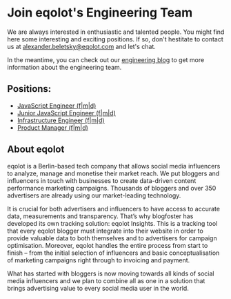 # Join eqolot's Engineering Team

We are always interested in enthusiastic and talented people. You might find here some interesting and exciting positions. If so, don't hestitate to contact us at alexander.beletsky@eqolot.com and let's chat.

In the meantime, you can check out our [engineering blog](https://engineering.blogfoster.com) to get more information about the engineering team.

## Positions:

- [JavaScript Engineer (f|m|d)](javascript-engineer.md)
- [Junior JavaScript Engineer (f|m|d)](junior-javascript-engineer.md)
- [Infrastructure Engineer (f|m|d)](infrastructure-engineer.md)
- [Product Manager (f|m|d)](product-manager.md)

## About eqolot

eqolot is a Berlin-based tech company that allows social media influencers to analyze, manage and monetise their market reach. We put bloggers and influencers in touch with businesses to create data-driven content performance marketing campaigns. Thousands of bloggers and over 350 advertisers are already using our market-leading technology.

It is crucial for both advertisers and influencers to have access to accurate data, measurements and transparency. That’s why blogfoster has developed its own tracking solution: eqolot Insights. This is a tracking tool that every eqolot blogger must integrate into their website in order to provide valuable data to both themselves and to advertisers for campaign optimisation. Moreover, eqolot handles the entire process from start to finish – from the initial selection of influencers and basic conceptualisation of marketing campaigns right through to invoicing and payment.

What has started with bloggers is now moving towards all kinds of social media influencers and we plan to combine all as one in a solution that brings advertising value to every social media user in the world.
